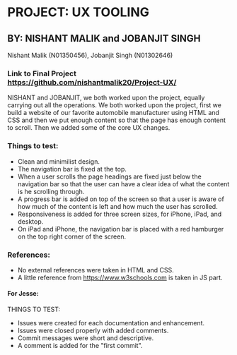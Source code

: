 # PROJECT: UX TOOLING
## BY: NISHANT MALIK and JOBANJIT SINGH
Nishant Malik (N01350456), Jobanjit Singh (N01302646)
### Link to Final Project https://github.com/nishantmalik20/Project-UX/
NISHANT and JOBANJIT, we both worked upon the project, equally carrying out all the operations. We both worked upon the project, first we build a website of our favorite automobile manufacturer using HTML and CSS and then we put enough content so that the page has enough content to scroll. Then we added some of the core UX changes.
 ### Things to test:
- Clean and minimilist design.
- The navigation bar is fixed at the top.
- When a user scrolls the page headings are fixed just below the navigation bar so that the user can have a clear idea of what the content is he scrolling through.
- A progress bar is added on top of the screen so that a user is aware of how much of the content is left and how much the user has scrolled.
- Responsiveness is added for three screen sizes, for iPhone, iPad, and desktop.
- On iPad and iPhone, the navigation bar is placed with a red hamburger on the top right corner of the screen.
### References:
- No external references were taken in HTML and CSS.
- A little reference from https://www.w3schools.com  is taken in JS part.  

#### For Jesse:
THINGS TO TEST:

- Issues were created for each documentation and enhancement. 
- Issues were closed properly with added comments.
- Commit messages were short and descriptive.
- A comment is added for the "first commit".
